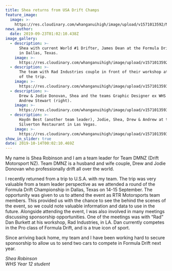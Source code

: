 ```yaml
---
title: Shea returns from USA Drift Champs
feature_image:
  image: >-
    https://res.cloudinary.com/whanganuihigh/image/upload/v1571013592/News/Shea%20Robinson.Team%20Drift%20Motorsport%20NZ/Shea-Robinson-03.jpg
news_author:
  date: 2019-09-23T01:02:10.438Z
image_gallery:
  - description: >-
      Shea with current World #1 Drifter, James Dean at the Formula Drift event
      in Dallas, Texas.
    image: >-
      https://res.cloudinary.com/whanganuihigh/image/upload/v1571013592/News/Shea%20Robinson.Team%20Drift%20Motorsport%20NZ/Shea-Robinson-04.jpg
  - description: >-
      The team with Rad Industries couple in front of their workshop at the end
      of the trip.
    image: >-
      https://res.cloudinary.com/whanganuihigh/image/upload/v1571013593/News/Shea%20Robinson.Team%20Drift%20Motorsport%20NZ/Shea-Robinson-02.jpg
  - description: >-
      Drew & Jodie Donovan, Shea and the teams Graphic Designer ex WHS student
      Andrew Stewart (right).
    image: >-
      https://res.cloudinary.com/whanganuihigh/image/upload/v1571013593/News/Shea%20Robinson.Team%20Drift%20Motorsport%20NZ/Shea-Robinson-01.jpg
  - description: >-
      Haydn Best (another team leader), Jodie, Shea, Drew & Andrew at the
      Silverton Restaurant in Las Vegas.
    image: >-
      https://res.cloudinary.com/whanganuihigh/image/upload/v1571013593/News/Shea%20Robinson.Team%20Drift%20Motorsport%20NZ/Shea-Robinson-05.jpg
show_in_slider: true
date: 2019-10-14T00:02:10.469Z
---
```

My name is Shea Robinson and I am a team leader for Team DMNZ (Drift Motorsport NZ). Team DMNZ is a husband and wife couple, Drew and Jodie Donovan who professionally drift all over the world. 

I recently returned from a trip to U.S.A. with my team. The trip was very valuable from a team leader perspective as we attended a round of the Formula Drift Championship in Dallas, Texas on 14-15 September. The opportunity was given to us to attend the event as RTR Motorsports team members. This provided us with the chance to see the behind the scenes of the event, so we could note valuable information and data to use in the future. Alongside attending the event, I was also involved in many meetings discussing sponsorship opportunities. One of the meetings was with “Rad” Dan Burkett at his workshop, Rad Industries, in LA. Dan currently competes in the Pro class of Formula Drift, and is a true icon of sport. 

Since arriving back home, my team and I have been working hard to secure sponsorship to allow us to send two cars to compete in Formula Drift next year.

_Shea Robinson  
WHS Year 12 student_
